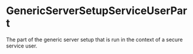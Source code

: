 # GenericServerSetupServiceUserPart
The part of the generic server setup that is run in the context of a secure service user.
